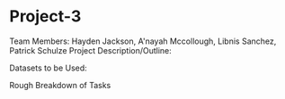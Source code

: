 # Project-3
Team Members: Hayden Jackson, A'nayah Mccollough, Libnis Sanchez, Patrick Schulze
Project Description/Outline:


Datasets to be Used:


Rough Breakdown of Tasks
